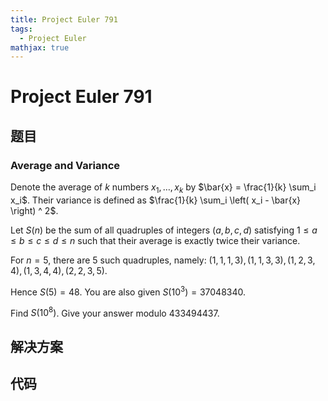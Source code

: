 ```yaml
---
title: Project Euler 791
tags:
  - Project Euler
mathjax: true
---
```

<escape><!-- more --></escape>
    
# Project Euler 791
## 题目
### Average and Variance

Denote the average of $k$ numbers $x_1, \dots, x_k$ by $\bar{x} = \frac{1}{k} \sum_i x_i$. Their variance is defined as $\frac{1}{k} \sum_i \left( x_i - \bar{x} \right) ^ 2$.

Let $S(n)$ be the sum of all quadruples of integers $(a,b,c,d)$ satisfying $1 \leq a \leq b \leq c \leq d \leq n$ such that their average is exactly twice their variance.

For $n=5$, there are $5$ such quadruples, namely: $(1, 1, 1, 3), (1, 1, 3, 3), (1, 2, 3, 4), (1, 3, 4, 4), (2, 2, 3, 5)$.

Hence $S(5)=48$. You are also given $S(10^3)=37048340$.

Find $S(10^8)$. Give your answer modulo $433494437$.


## 解决方案


## 代码


